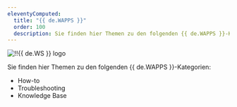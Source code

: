 ```yaml
---
eleventyComputed:
  title: "{{ de.WAPPS }}"
  order: 100
  description: Sie finden hier Themen zu den folgenden {{ de.WAPPS }}-Kategorien:':' How-to, Troubleshooting und Knowledge Base Themen.
---
```

![!!{{ de.WS }} logo](https://cdnweb.devolutions.net/images/projects/workspace/logos/workspace-color-shadow.svg)

Sie finden hier Themen zu den folgenden {{ de.WAPPS }}-Kategorien:

* How-to
* Troubleshooting
* Knowledge Base
